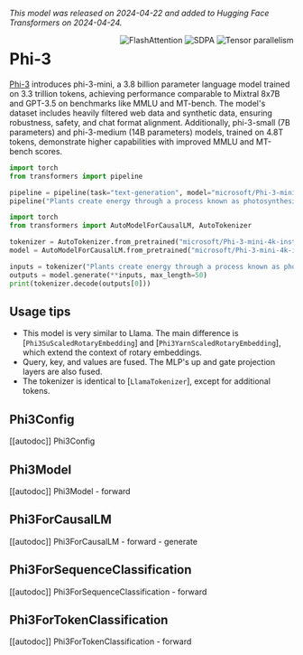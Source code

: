 <!--Copyright 2024 The HuggingFace Team. All rights reserved.

Licensed under the Apache License, Version 2.0 (the "License"); you may not use this file except in compliance with
the License. You may obtain a copy of the License at

http://www.apache.org/licenses/LICENSE-2.0

Unless required by applicable law or agreed to in writing, software distributed under the License is distributed on
an "AS IS" BASIS, WITHOUT WARRANTIES OR CONDITIONS OF ANY KIND, either express or implied. See the License for the
specific language governing permissions and limitations under the License.

⚠️ Note that this file is in Markdown but contains specific syntax for our doc-builder (similar to MDX) that may not be
rendered properly in your Markdown viewer.

-->
*This model was released on 2024-04-22 and added to Hugging Face Transformers on 2024-04-24.*

<div style="float: right;">
    <div class="flex flex-wrap space-x-1">
        <img alt="FlashAttention" src="https://img.shields.io/badge/%E2%9A%A1%EF%B8%8E%20FlashAttention-eae0c8?style=flat">
        <img alt="SDPA" src="https://img.shields.io/badge/SDPA-DE3412?style=flat&logo=pytorch&logoColor=white">
        <img alt="Tensor parallelism" src="https://img.shields.io/badge/Tensor%20parallelism-06b6d4?style=flat&logoColor=white">
    </div>
</div>

# Phi-3

[Phi-3](https://huggingface.co/papers/2404.14219) introduces phi-3-mini, a 3.8 billion parameter language model trained on 3.3 trillion tokens, achieving performance comparable to Mixtral 8x7B and GPT-3.5 on benchmarks like MMLU and MT-bench. The model's dataset includes heavily filtered web data and synthetic data, ensuring robustness, safety, and chat format alignment. Additionally, phi-3-small (7B parameters) and phi-3-medium (14B parameters) models, trained on 4.8T tokens, demonstrate higher capabilities with improved MMLU and MT-bench scores.

<hfoptions id="usage">
<hfoption id="Pipeline">

```py
import torch
from transformers import pipeline

pipeline = pipeline(task="text-generation", model="microsoft/Phi-3-mini-4k-instruct", dtype="auto",)
pipeline("Plants create energy through a process known as photosynthesis.")
```

</hfoption>
<hfoption id="AutoModel">

```py
import torch
from transformers import AutoModelForCausalLM, AutoTokenizer

tokenizer = AutoTokenizer.from_pretrained("microsoft/Phi-3-mini-4k-instruct")
model = AutoModelForCausalLM.from_pretrained("microsoft/Phi-3-mini-4k-instruct", dtype="auto",)

inputs = tokenizer("Plants create energy through a process known as photosynthesis.", return_tensors="pt")
outputs = model.generate(**inputs, max_length=50)
print(tokenizer.decode(outputs[0]))
```

</hfoption>
</hfoptions>

## Usage tips

- This model is very similar to Llama. The main difference is [`Phi3SuScaledRotaryEmbedding`] and [`Phi3YarnScaledRotaryEmbedding`], which extend the context of rotary embeddings.
- Query, key, and values are fused. The MLP's up and gate projection layers are also fused.
- The tokenizer is identical to [`LlamaTokenizer`], except for additional tokens.

## Phi3Config

[[autodoc]] Phi3Config

## Phi3Model

[[autodoc]] Phi3Model
    - forward

## Phi3ForCausalLM

[[autodoc]] Phi3ForCausalLM
    - forward
    - generate

## Phi3ForSequenceClassification

[[autodoc]] Phi3ForSequenceClassification
    - forward

## Phi3ForTokenClassification

[[autodoc]] Phi3ForTokenClassification
    - forward


